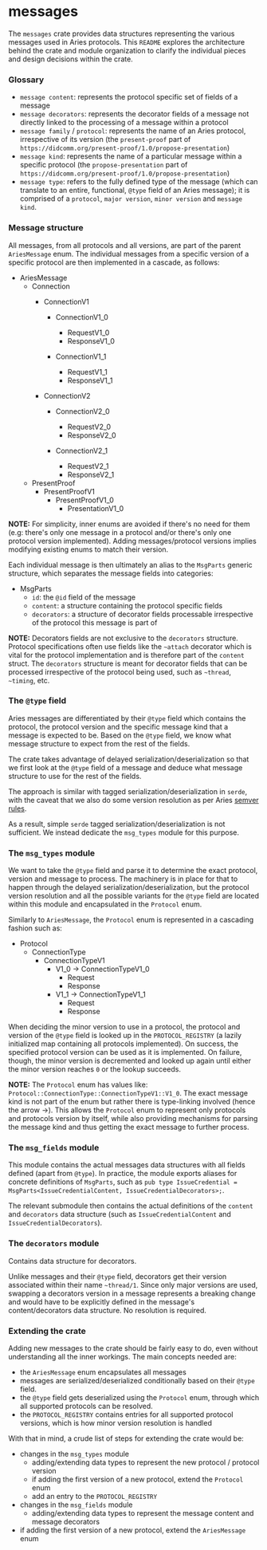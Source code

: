 # messages
The `messages` crate provides data structures representing the various messages used in Aries protocols. This `README` explores the architecture behind the crate and module organization to clarify the individual pieces and design decisions within the crate.

### Glossary
- `message content`: represents the protocol specific set of fields of a message
- `message decorators`: represents the decorator fields of a message not directly linked to the processing of a message within a protocol
- `message family` / `protocol`: represents the name of an Aries protocol, irrespective of its version (the `present-proof` part of `https://didcomm.org/present-proof/1.0/propose-presentation`)
- `message kind`: represents the name of a particular message within a specific protocol (the `propose-presentation` part of `https://didcomm.org/present-proof/1.0/propose-presentation`)
- `message type`: refers to the fully defined type of the message (which can translate to an entire, functional, `@type` field of an Aries message); it is comprised of a `protocol`, `major version`, `minor version` and `message kind`.

### Message structure
All messages, from all protocols and all versions, are part of the parent `AriesMessage` enum. The individual messages from a specific version of a specific protocol are then implemented in a cascade, as follows:

- AriesMessage
    - Connection
        - ConnectionV1
            - ConnectionV1_0
                - RequestV1_0
                - ResponseV1_0

            - ConnectionV1_1
                - RequestV1_1
                - ResponseV1_1

        - ConnectionV2
            - ConnectionV2_0
                - RequestV2_0
                - ResponseV2_0

            - ConnectionV2_1
                - RequestV2_1
                - ResponseV2_1
    - PresentProof
        - PresentProofV1
            - PresentProofV1_0
                - PresentationV1_0

**NOTE:** For simplicity, inner enums are avoided if there's no need for them (e.g: there's only one message in a protocol and/or there's only one protocol version implemented). Adding messages/protocol versions implies modifying existing enums to match their version.

Each individual message is then ultimately an alias to the `MsgParts` generic structure, which separates the message fields into categories:

- MsgParts
    - `id`: the `@id` field of the message
    - `content`: a structure containing the protocol specific fields
    - `decorators`: a structure of decorator fields processable irrespective of the protocol this message is part of

**NOTE:** Decorators fields are not exclusive to the `decorators` structure. Protocol specifications often use fields like the `~attach` decorator which is vital
for the protocol implementation and is therefore part of the `content` struct. The `decorators` structure is meant for decorator fields that can be processed irrespective of the protocol being used, such as `~thread`, `~timing`, etc.

### The `@type` field
Aries messages are differentiated by their `@type` field which contains the protocol, the protocol version and the specific message kind that a message is expected to be. Based on the `@type` field, we know what message structure to expect
from the rest of the fields.

The crate takes advantage of delayed serialization/deserialization so that we first
look at the `@type` field of a message and deduce what message structure to use for the rest of the fields.

The approach is similar with tagged serialization/deserialization in `serde`, with the caveat that we also do some version resolution as per Aries [semver rules](https://github.com/hyperledger/aries-rfcs/blob/main/concepts/0003-protocols/README.md#semver-rules-for-protocols).

As a result, simple `serde` tagged serialization/deserialization is not sufficient. We instead dedicate the `msg_types` module for this purpose.

### The `msg_types` module
We want to take the `@type` field and parse it to determine the exact protocol, version and message to process. The machinery is in place for that to happen through the delayed serialization/deserialization, but the protocol version resolution and all the possible variants for the `@type` field are located within
this module and encapsulated in the `Protocol` enum.

Similarly to `AriesMessage`, the `Protocol` enum is represented in a cascading fashion such as:

- Protocol
    - ConnectionType
        - ConnectionTypeV1
            - V1_0 -> ConnectionTypeV1_0
                - Request
                - Response
            - V1_1 -> ConnectionTypeV1_1
                - Request
                - Response

When deciding the minor version to use in a protocol, the protocol and version of the `@type` field is looked up in the `PROTOCOL_REGISTRY` (a lazily initialized map containing all protocols implemented). On success, the specified protocol version can be used as it is implemented. On failure, though, the minor version is decremented and looked up again until either the minor version reaches `0` or the lookup succeeds.

**NOTE:** The `Protocol` enum has values like: `Protocol::ConnectionType::ConnectionTypeV1::V1_0`. The exact message kind is not part of the enum but rather there is type-linking involved (hence the arrow ->). This allows the `Protocol` enum to represent only protocols and protocols version by itself, while also providing mechanisms for parsing the message kind and thus getting the exact message to further process.

### The `msg_fields` module
This module contains the actual messages data structures with all fields defined (apart from `@type`).
In practice, the module exports aliases for concrete definitions of `MsgParts`,
such as ```pub type IssueCredential = MsgParts<IssueCredentialContent, IssueCredentialDecorators>;```. 

The relevant submodule then contains the actual definitions of the `content` and `decorators` data structure (such as `IssueCredentialContent` and `IssueCredentialDecorators`).

### The `decorators` module
Contains data structure for decorators. 

Unlike messages and their `@type` field, decorators get their version associated within their name `~thread/1`. Since only major versions are used, swapping a decorators version in a message represents a breaking change and would have to be explicitly defined in the message's content/decorators data structure. No resolution is required.

### Extending the crate
Adding new messages to the crate should be fairly easy to do, even without understanding all the inner workings. The main concepts needed are:  
- the `AriesMessage` enum encapsulates all messages
- messages are serialized/deserialized conditionally based on their `@type` field.
- the `@type` field gets deserialized using the `Protocol` enum, through which all
supported protocols can be resolved.
- the `PROTOCOL_REGISTRY` contains entries for all supported protocol versions, which is how minor version resolution is handled

With that in mind, a crude list of steps for extending the crate would be:
- changes in the `msg_types` module
    - adding/extending data types to represent the new protocol / protocol version
    - if adding the first version of a new protocol, extend the `Protocol` enum
    - add an entry to the `PROTOCOL_REGISTRY`
- changes in the `msg_fields` module
    - adding/extending data types to represent the message content and message decorators
- if adding the first version of a new protocol, extend the `AriesMessage` enum